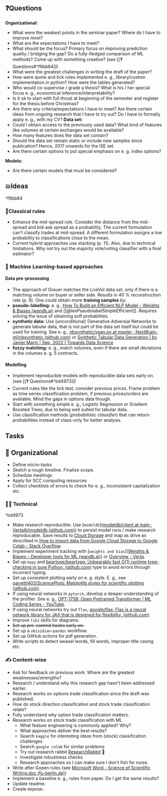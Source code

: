 

## ❓Questions
**Organizational:**
- What were the weakest points in the seminar paper? Where do I have to improve most?
- What are the expectations I have to meet?
- What should be the focus? Primary focus on improving prediction quality / bridging the gap? Do a fully-fledged comparison of ML methods? Come up with something creative? (see [[❓ Questions#^f9bb84]])
- What were the greatest challenges in writing the draft of the paper?
- How were quote and tick rules implemented e. g., library/custom implementation in python? How were the tables generated?
- Who would co-supervise / grade a thesis? What is his / her special focus e. g., economical inference/interpretability?
- Is it ok to start with full thrust at beginning of the semester and register for the thesis before Christmas?
- Are there any criteria/expectations I have to meet? Are there certain ideas from ongoing research that I have to try out? Do I have to formally apply e. g., with my CV?
**Data set:**
- Could I obtain access to the previously used data? What kind of features like volumes at certain exchanges would be available?
- How many features does the data set contain?
- Should the data set remain static or include new samples since publication? Hence, 2017 onwards for the ISE set.
- Are there certain options to put special emphasis on e. g. index options?

**Models:**
- Are there certain models that must be considered?

## 💥Ideas

^f9bb84

### 📜Classical rules
- Enhance the mid-spread rule. Consider the distance from the mid-spread and bid-ask spread as a probability. The current formulation can't classify trades at mid-spread. A different formulation assigns a low probability to classifications close to the mean.
- Current hybrid approaches use stacking (p. 11). Also, due to technical limitations. Why not try out the majority vote/voting classifier with a final estimator?

### 🧠 Machine Learning-based approaches

#### Data pre-processing
- The approach of Grauer matches the LiveVol data set, only if there is a matching volume on buyer or seller side. Results in 40 % reconstruction rate (p. 9). One could obtain more **training samples** by:
- **pseudo-labelling:** e. g., [How To Build an Efficient NLP Model – Weights & Biases (wandb.ai)](https://wandb.ai/darek/fbck/reports/How-To-Build-an-Efficient-NLP-Model--VmlldzoyNTE5MDEx) and [[@leePseudolabelSimpleEfficient]]. Requires solving the issue of obtaining soft probablities.
- **synthetic data:** Use (unconditional) Generative Adversial Networks to generate tabular data, that is not part of the data set itself but could be used for training. See e. g., [nbsynthetic/vgan.py at master · NextBrain-ml/nbsynthetic (github.com)](https://github.com/NextBrain-ml/nbsynthetic/blob/master/src/nbsynthetic/vgan.py) or [Synthetic Tabular Data Generation | by Javier Marin | Sep, 2022 | Towards Data Science](https://towardsdatascience.com/synthetic-tabular-data-generation-34eb94a992ed)
- **fuzzy matching:** e. g., match volumes, even if there are small deviations in the volumes e. g. 5 contracts.

#### Modelling
- Implement reproducible models with reproducible data sets early on. (see [[❓ Questions#^bd4973]])
- Current rules like the tick test, consider previous prices. Frame problem as time series classification problem, if previous prices/orders are available. Mind the gaps in options data though.
- Start with something simple e. g., Logistic Regression or Gradient Boosted Trees, due to being well suited for tabular data.
- Use classification methods (*probabilistic classifier*) that can return probabilities instead of class-only for better analysis.


## Tasks

## 🏫 Organizational
- Define micro-tasks
- Sketch a rough timeline. Finalize scope.
- Schedule meetings
- Apply for SCC computing resources
- Collect checklists of errors to check for e. g., inconsistent capitalization etc.

### 👨‍🚀 Technical

^bd4973

- Make research reproducible. Use [`modeldb`]([modeldb/client at main · VertaAI/modeldb (github.com)](https://github.com/VertaAI/modeldb/tree/main/client)) to persist model runs / make research reproducable. Save results to [Cloud Storage](https://cloud.google.com/storage?hl=de) and map as drive as described in [How to import data from Google Cloud Storage to Google Colab - Stack Overflow](https://stackoverflow.com/questions/51715268/how-to-import-data-from-google-cloud-storage-to-google-colab).
- Implement experiment tracking with [`weights and bias`]([Weights & Biases – Developer tools for ML (wandb.ai)](https://wandb.ai/site)) or [Overview - Verta](https://docs.verta.ai/verta/). 
- Set up `mypy` and [beartype/beartype: Unbearably fast O(1) runtime type-checking in pure Python. (github.com)](https://github.com/beartype/beartype) type to avoid errors through incorrect typing. 
- Set up consistent plotting early on e. g. style. E. g., see [garrettj403/SciencePlots: Matplotlib styles for scientific plotting (github.com)](https://github.com/garrettj403/SciencePlots).
- If using neural networks in `pytorch`, develop a deeper understanding of the profiler. See e. g., [OPT-175B: Open Pretrained Transformer | ML Coding Series - YouTube](https://www.youtube.com/watch?v=5RUOrXl3nag). 
- If using neural networks try out `flax`, [google/flax: Flax is a neural network library for JAX that is designed for flexibility. (github.com)](https://github.com/google/flax)
- Improve `tikz` skills for diagrams.
- ~~Set up pre-commit hooks early on.~~
- Set up a `obisidian`-`pandoc` workflow.
- Set up GitHub actions for pdf generation.
- Write scripts to detect weasel words, fill words, improper title casing etc.

### ✍️ Content-wise
- Ask for feedback on previous work. Where are the greatest weaknesses/strengths?
- Research / understand why this research gap hasn't been addressed earlier.
- Research works on options trade classification since the draft was published.
- How do stock direction classification and stock trade classification relate?
- Fully understand why option trade classification matters.
- Research works on stock trade classification with ML
	- What feature engineering is commonly applied? Why?
	- What approaches deliver the best results?
	- Search `kaggle` for interesting ideas from (stock) classification challenges
	- Search `google colab` for similar problems
	- Try out research rabbit [ResearchRabbit](https://www.researchrabbit.ai/) 💫
	- Investigate robustness checks
	- Research approaches so I can make sure I don't fish for noise.
- Write after Gopen rules (see [Microsoft Word - Science of Scientific Writing.doc (fu-berlin.de)](http://www.inf.fu-berlin.de/lehre/pmo/eng/ScientificWriting.pdf))
- Implement a baseline e. g., rules from paper. Do I get the same results?
- Update readme.
- Create expose.